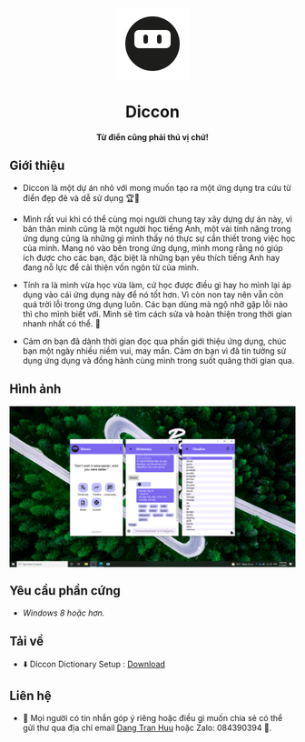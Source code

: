 <p align="center">
  <img width="128" align="center" src="https://github.com/tranhuudang/Diccon/raw/master/Diccon/Resources/ninja_128.png?raw=true">
</p>
<h1 align="center">
  Diccon
</h1>
<p align="center">
  <b>Từ điển cũng phải thú vị chứ!</b>
</p>

## Giới thiệu

* Diccon là một dự án nhỏ với mong muốn tạo ra một ứng dụng tra cứu từ điển đẹp đẽ và dễ sử dụng 🏆🥇 

* Mình rất vui khi có thể cùng mọi người chung tay xây dựng dự án này, vì bản thân mình cũng là một người học tiếng Anh, một vài tính năng trong ứng dụng cũng là những gì mình thấy nó thực sự cần thiết trong việc học của mình. Mang nó vào bên trong ứng dụng, mình mong rằng nó giúp ích được cho các bạn, đặc biệt là những bạn yêu thích tiếng Anh hay đang nỗ lực để cải thiện vốn ngôn từ của mình.

* Tính ra là mình vừa học vừa làm, cứ học được điều gì hay ho mình lại áp dụng vào cái ứng dụng này để nó tốt hơn. Vì còn non tay nên vẫn còn quá trời lỗi trong ứng dụng luôn. Các bạn dùng mà ngộ nhỡ gặp lỗi nào thì cho mình biết với. Mình sẽ tìm cách sửa và hoàn thiện trong thời gian nhanh nhất có thể. 🚩

* Cảm ơn bạn đã dành thời gian đọc qua phần giới thiệu ứng dụng, chúc bạn một ngày nhiều niềm vui, may mắn. Cảm ơn bạn vì đã tin tưởng sử dụng ứng dụng và đồng hành cùng mình trong suốt quãng thời gian qua. 

## Hình ảnh

<p align="center">
  <img width="1100" align="center" src="https://github.com/tranhuudang/Diccon/raw/master/sample/sample_1.png?raw=true">
</p>

## Yêu cầu phần cứng

* _Windows 8 hoặc hơn._

## Tải về

* ⬇️ Diccon Dictionary Setup : [Download](https://github.com/tranhuudang/Diccon/raw/master/Diccon/Setup%20and%20Update/DicconSetup.msi)


## Liên hệ

* 📨 Mọi người có tin nhắn góp ý riêng hoặc điều gì muốn chia sẻ có thể gửi thư qua địa chỉ email [Dang Tran Huu](mailto:tranhuudang127@gmail.com) hoặc Zalo: 084390394 🎊.

